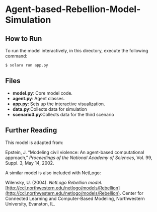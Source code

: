 # Agent-based-Rebellion-Model-Simulation

## How to Run
To run the model interactively, in this directory, execute the following command:

```bash
$ solara run app.py
```

## Files
- **model.py**: Core model code.
- **agent.py**: Agent classes.
- **app.py**: Sets up the interactive visualization.
- **data.py**:Collects data for simulation
- **scenario3.py**:Collects data for the third scenario


## Further Reading
This model is adapted from:

Epstein, J. “Modeling civil violence: An agent-based computational approach,” *Proceedings of the National Academy of Sciences*, Vol. 99, Suppl. 3, May 14, 2002.

A similar model is also included with NetLogo:

Wilensky, U. (2004). *NetLogo Rebellion model*. [http://ccl.northwestern.edu/netlogo/models/Rebellion](http://ccl.northwestern.edu/netlogo/models/Rebellion). Center for Connected Learning and Computer-Based Modeling, Northwestern University, Evanston, IL.


